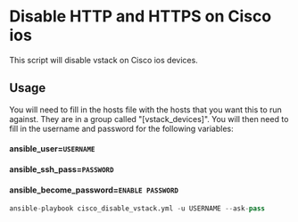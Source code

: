 # Disable HTTP and HTTPS on Cisco ios
This script will disable vstack on Cisco ios devices.

## Usage
You will need to fill in the hosts file with the hosts that you want this to run against. They are in a group called "[vstack_devices]". You will then need to fill in the username and password for the following variables:
#### ansible_user=```USERNAME```
#### ansible_ssh_pass=```PASSWORD```
#### ansible_become_password=```ENABLE PASSWORD```

```python
ansible-playbook cisco_disable_vstack.yml -u USERNAME --ask-pass
```
